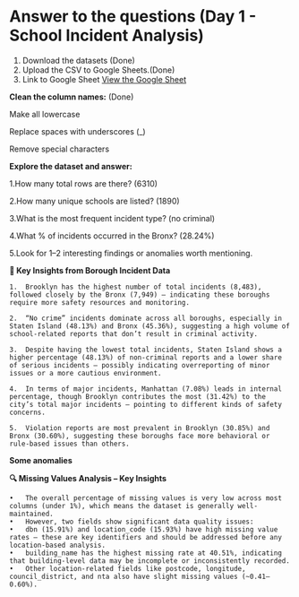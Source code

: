 # Answer to the questions (Day 1 - School Incident Analysis)

1. Download the datasets (Done) 
2. Upload the CSV to Google Sheets.(Done)
3. Link to Google Sheet [View the Google Sheet](https://docs.google.com/spreadsheets/d/1DIzcNSxlzB2cKDN7tTS8CgtEZqfhHjDEhnd593LALn4/edit?usp=sharing)

**Clean the column names:** (Done)

  Make all lowercase
  
  Replace spaces with underscores (_)
  
  Remove special characters
  
**Explore the dataset and answer:**

1.How many total rows are there? (6310)

2.How many unique schools are listed? (1890)

3.What is the most frequent incident type? (no criminal)

4.What % of incidents occurred in the Bronx? (28.24%)

5.Look for 1–2 interesting findings or anomalies worth mentioning.

**📌 Key Insights from Borough Incident Data**

	1.	Brooklyn has the highest number of total incidents (8,483), followed closely by the Bronx (7,949) — indicating these boroughs require more safety resources and monitoring.
 
	2.	“No crime” incidents dominate across all boroughs, especially in Staten Island (48.13%) and Bronx (45.36%), suggesting a high volume of school-related reports that don’t result in criminal activity.
 
	3.	Despite having the lowest total incidents, Staten Island shows a higher percentage (48.13%) of non-criminal reports and a lower share of serious incidents — possibly indicating overreporting of minor issues or a more cautious environment.
 
	4.	In terms of major incidents, Manhattan (7.08%) leads in internal percentage, though Brooklyn contributes the most (31.42%) to the city’s total major incidents — pointing to different kinds of safety concerns.
 
	5.	Violation reports are most prevalent in Brooklyn (30.85%) and Bronx (30.60%), suggesting these boroughs face more behavioral or rule-based issues than others.

**Some anomalies**

**🔍 Missing Values Analysis – Key Insights**

	•	The overall percentage of missing values is very low across most columns (under 1%), which means the dataset is generally well-maintained.
	•	However, two fields show significant data quality issues:
	•	dbn (15.91%) and location_code (15.93%) have high missing value rates — these are key identifiers and should be addressed before any location-based analysis.
	•	building_name has the highest missing rate at 40.51%, indicating that building-level data may be incomplete or inconsistently recorded.
	•	Other location-related fields like postcode, longitude, council_district, and nta also have slight missing values (~0.41–0.60%).

